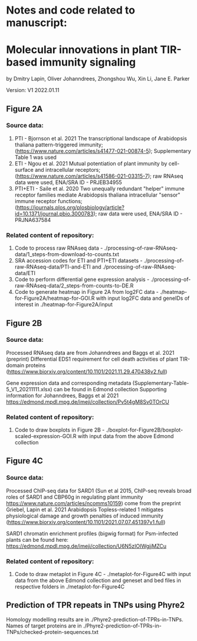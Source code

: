 # Notes and code related to manuscript:
# Molecular innovations in plant TIR-based immunity signaling
by Dmitry Lapin, Oliver Johanndrees, Zhongshou Wu, Xin Li, Jane E. Parker

Version: V1 2022.01.11

## Figure 2A
### Source data:

1. PTI - Bjornson et al. 2021 The transcriptional landscape of Arabidopsis thaliana pattern-triggered immunity; (https://www.nature.com/articles/s41477-021-00874-5); Supplementary Table 1 was used
2. ETI - Ngou et al. 2021 Mutual potentiation of plant immunity by cell-surface and intracellular receptors; (https://www.nature.com/articles/s41586-021-03315-7); raw RNAseq data were used, ENA/SRA ID - PRJEB34955
3. PTI+ETI - Saile et al. 2020 Two unequally redundant "helper" immune receptor families mediate Arabidopsis thaliana intracellular "sensor" immune receptor functions; (https://journals.plos.org/plosbiology/article?id=10.1371/journal.pbio.3000783); raw data were used, ENA/SRA ID - PRJNA637584

### Related content of repository:

1. Code to process raw RNAseq data - ./processing-of-raw-RNAseq-data/1_steps-from-download-to-counts.txt
2. SRA accession codes for ETI and PTI+ETI datasets - ./processing-of-raw-RNAseq-data/PTI-and-ETI and ./processing-of-raw-RNAseq-data/ETI
3. Code to perform differential gene expression analysis - ./processing-of-raw-RNAseq-data/2_steps-from-counts-to-DE.R
4. Code to generate heatmap in Figure 2A from log2FC data - ./heatmap-for-Figure2A/heatmap-for-GOI.R with input log2FC data and geneIDs of interest in ./heatmap-for-Figure2A/input

## Figure 2B
### Source data:

Processed RNAseq data are from Johanndrees and Baggs et al. 2021 (preprint) Differential EDS1 requirement for cell death activities of plant TIR-domain proteins (https://www.biorxiv.org/content/10.1101/2021.11.29.470438v2.full)

Gene expression data and corresponding metadata (Supplementary-Table-5_V1_20211111.xlsx) can be found in Edmond collection
Supporting information for Johanndrees, Baggs et al 2021
https://edmond.mpdl.mpg.de/imeji/collection/Pv5t4gM8Sv0TOrCU

### Related content of repository:
1. Code to draw boxplots in Figure 2B - ./boxplot-for-Figure2B/boxplot-scaled-expression-GOI.R with input data from the above Edmond collection


## Figure 4C
### Source data:

Processed ChIP-seq data for SARD1 (Sun et al 2015, ChIP-seq reveals broad roles of SARD1 and CBP60g in regulating plant immunity https://www.nature.com/articles/ncomms10159) come from the preprint Griebel, Lapin et al. 2021 Arabidopsis Topless-related 1 mitigates physiological damage and growth penalties of induced immunity (https://www.biorxiv.org/content/10.1101/2021.07.07.451397v1.full)

SARD1 chromatin enrichment profiles (bigwig format) for Psm-infected plants can be found here:
https://edmond.mpdl.mpg.de/imeji/collection/U6N5zIOIWgjjMZCu

### Related content of repository:
1. Code to draw metaplot in Figure 4C - ./metaplot-for-Figure4C with input data from the above Edmond collection and geneset and bed files in respective folders in ./metaplot-for-Figure4C

## Prediction of TPR repeats in TNPs using Phyre2
Homology modelling results are in ./Phyre2-prediction-of-TPRs-in-TNPs. Names of target proteins are in ./Phyre2-prediction-of-TPRs-in-TNPs/checked-protein-sequences.txt

